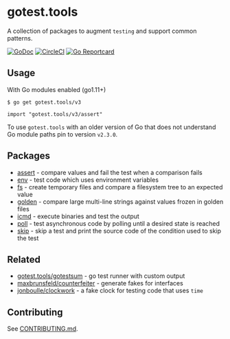 # gotest.tools

A collection of packages to augment `testing` and support common patterns.

[![GoDoc](https://godoc.org/gotest.tools?status.svg)](https://pkg.go.dev/gotest.tools/v3/?tab=subdirectories)
[![CircleCI](https://circleci.com/gh/gotestyourself/gotest.tools/tree/main.svg?style=shield)](https://circleci.com/gh/gotestyourself/gotest.tools/tree/main)
[![Go Reportcard](https://goreportcard.com/badge/gotest.tools)](https://goreportcard.com/report/gotest.tools)

## Usage

With Go modules enabled (go1.11+)

```
$ go get gotest.tools/v3
```

```
import "gotest.tools/v3/assert"
```

To use `gotest.tools` with an older version of Go that does not understand Go
module paths pin to version `v2.3.0`.


## Packages

* [assert](http://pkg.go.dev/gotest.tools/v3/assert) -
  compare values and fail the test when a comparison fails
* [env](http://pkg.go.dev/gotest.tools/v3/env) -
  test code which uses environment variables
* [fs](http://pkg.go.dev/gotest.tools/v3/fs) -
  create temporary files and compare a filesystem tree to an expected value
* [golden](http://pkg.go.dev/gotest.tools/v3/golden) -
  compare large multi-line strings against values frozen in golden files
* [icmd](http://pkg.go.dev/gotest.tools/v3/icmd) -
  execute binaries and test the output
* [poll](http://pkg.go.dev/gotest.tools/v3/poll) -
  test asynchronous code by polling until a desired state is reached
* [skip](http://pkg.go.dev/gotest.tools/v3/skip) -
  skip a test and print the source code of the condition used to skip the test

## Related

* [gotest.tools/gotestsum](https://github.com/gotestyourself/gotestsum) - go test runner with custom output
* [maxbrunsfeld/counterfeiter](https://github.com/maxbrunsfeld/counterfeiter) - generate fakes for interfaces
* [jonboulle/clockwork](https://github.com/jonboulle/clockwork) - a fake clock for testing code that uses `time`

## Contributing

See [CONTRIBUTING.md](CONTRIBUTING.md).
